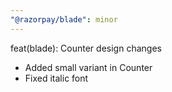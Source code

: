 ```yaml
---
"@razorpay/blade": minor
---
```


feat(blade): Counter design changes

- Added small variant in Counter
- Fixed italic font
